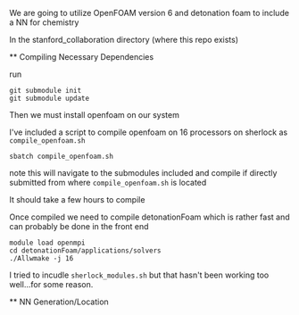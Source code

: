 We are going to utilize OpenFOAM version 6 and detonation foam to include a NN for chemistry

In the stanford_collaboration directory (where this repo exists)

** Compiling Necessary Dependencies

run

```
git submodule init
git submodule update
```

Then we must install openfoam on our system

I've included a script to compile openfoam on 16 processors on sherlock as `compile_openfoam.sh`

```terminal
sbatch compile_openfoam.sh
```

note this will navigate to the submodules included and compile if directly submitted from where `compile_openfoam.sh` is located

It should take a few hours to compile

Once compiled we need to compile detonationFoam which is rather fast and can probably be done in the front end

```terminal
module load openmpi
cd detonationFoam/applications/solvers
./Allwmake -j 16
```

I tried to incudle `sherlock_modules.sh` but that hasn't been working too well...for some reason.

** NN Generation/Location




